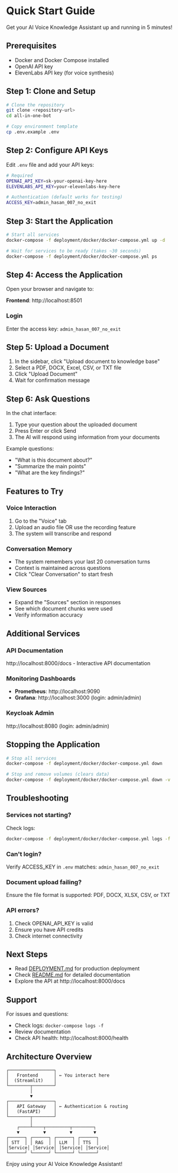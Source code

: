 # Quick Start Guide

Get your AI Voice Knowledge Assistant up and running in 5 minutes!

## Prerequisites

- Docker and Docker Compose installed
- OpenAI API key
- ElevenLabs API key (for voice synthesis)

## Step 1: Clone and Setup

```bash
# Clone the repository
git clone <repository-url>
cd all-in-one-bot

# Copy environment template
cp .env.example .env
```

## Step 2: Configure API Keys

Edit `.env` file and add your API keys:

```bash
# Required
OPENAI_API_KEY=sk-your-openai-key-here
ELEVENLABS_API_KEY=your-elevenlabs-key-here

# Authentication (default works for testing)
ACCESS_KEY=admin_hasan_007_no_exit
```

## Step 3: Start the Application

```bash
# Start all services
docker-compose -f deployment/docker/docker-compose.yml up -d

# Wait for services to be ready (takes ~30 seconds)
docker-compose -f deployment/docker/docker-compose.yml ps
```

## Step 4: Access the Application

Open your browser and navigate to:

**Frontend**: http://localhost:8501

### Login

Enter the access key: `admin_hasan_007_no_exit`

## Step 5: Upload a Document

1. In the sidebar, click "Upload document to knowledge base"
2. Select a PDF, DOCX, Excel, CSV, or TXT file
3. Click "Upload Document"
4. Wait for confirmation message

## Step 6: Ask Questions

In the chat interface:

1. Type your question about the uploaded document
2. Press Enter or click Send
3. The AI will respond using information from your documents

Example questions:
- "What is this document about?"
- "Summarize the main points"
- "What are the key findings?"

## Features to Try

### Voice Interaction

1. Go to the "Voice" tab
2. Upload an audio file OR use the recording feature
3. The system will transcribe and respond

### Conversation Memory

- The system remembers your last 20 conversation turns
- Context is maintained across questions
- Click "Clear Conversation" to start fresh

### View Sources

- Expand the "Sources" section in responses
- See which document chunks were used
- Verify information accuracy

## Additional Services

### API Documentation
http://localhost:8000/docs - Interactive API documentation

### Monitoring Dashboards
- **Prometheus**: http://localhost:9090
- **Grafana**: http://localhost:3000 (login: admin/admin)

### Keycloak Admin
http://localhost:8080 (login: admin/admin)

## Stopping the Application

```bash
# Stop all services
docker-compose -f deployment/docker/docker-compose.yml down

# Stop and remove volumes (clears data)
docker-compose -f deployment/docker/docker-compose.yml down -v
```

## Troubleshooting

### Services not starting?

Check logs:
```bash
docker-compose -f deployment/docker/docker-compose.yml logs -f
```

### Can't login?

Verify ACCESS_KEY in `.env` matches: `admin_hasan_007_no_exit`

### Document upload failing?

Ensure the file format is supported: PDF, DOCX, XLSX, CSV, or TXT

### API errors?

1. Check OPENAI_API_KEY is valid
2. Ensure you have API credits
3. Check internet connectivity

## Next Steps

- Read [DEPLOYMENT.md](DEPLOYMENT.md) for production deployment
- Check [README.md](README.md) for detailed documentation
- Explore the API at http://localhost:8000/docs

## Support

For issues and questions:
- Check logs: `docker-compose logs -f`
- Review documentation
- Check API health: http://localhost:8000/health

## Architecture Overview

```
┌─────────────────┐
│   Frontend      │ ← You interact here
│  (Streamlit)    │
└────────┬────────┘
         │
         ▼
┌─────────────────┐
│   API Gateway   │ ← Authentication & routing
│   (FastAPI)     │
└────────┬────────┘
         │
    ┌────┴────┬─────────┬────────┐
    ▼         ▼         ▼        ▼
┌──────┐ ┌──────┐ ┌──────┐ ┌──────┐
│ STT  │ │ RAG  │ │ LLM  │ │ TTS  │
│Service│ │Service│ │Service│ │Service│
└──────┘ └──────┘ └──────┘ └──────┘
```

Enjoy using your AI Voice Knowledge Assistant!
